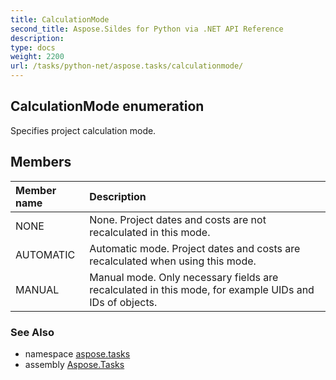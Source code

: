 ```yaml
---
title: CalculationMode
second_title: Aspose.Sildes for Python via .NET API Reference
description: 
type: docs
weight: 2200
url: /tasks/python-net/aspose.tasks/calculationmode/
---
```


## CalculationMode enumeration

Specifies project calculation mode.

## Members
| Member name | Description |
| :- | :- |
|NONE|None. Project dates and costs are not recalculated in this mode.|
|AUTOMATIC|Automatic mode. Project dates and costs are recalculated when using this mode.|
|MANUAL|Manual mode. Only necessary fields are recalculated in this mode, for example UIDs and IDs of objects.|

### See Also

* namespace [aspose.tasks](/tasks/python-net/aspose.tasks/)
* assembly [Aspose.Tasks](/tasks/python-net/)

